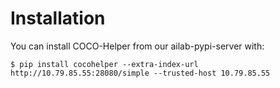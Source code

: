 # Installation

You can install COCO-Helper from our ailab-pypi-server with:
```shell
$ pip install cocohelper --extra-index-url  http://10.79.85.55:28080/simple --trusted-host 10.79.85.55
```